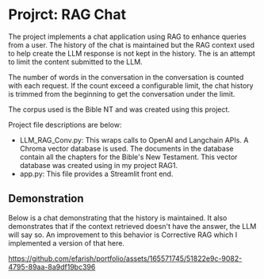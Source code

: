 # Projrct: RAG Chat 

The project implements a chat application using RAG to enhance queries from a user. The history of the chat is maintained but the RAG context used to help create the LLM response is not kept in the history. The is an attempt to limit the content submitted to the LLM. 

The number of words in the conversation in the conversation is counted with each request. If the count exceed a configurable limit, the chat history is trimmed from the beginning to get the conversation under the limit.  

The corpus used is the Bible NT and was created using this project. 

Project file descriptions are below:

- LLM_RAG_Conv.py: This wraps calls to OpenAI and Langchain APIs. A Chroma vector database is used. The documents in the database contain all the chapters for the Bible's New Testament. This vector database was created using in my project RAG1.
- app.py: This file provides a Streamlit front end.


## Demonstration

Below is a chat demonstrating that the history is maintained. It also demonstrates that if the context retrieved doesn't have the answer, the LLM will say so. An improvement to this behavior is Corrective RAG which I implemented a version of that here.


https://github.com/efarish/portfolio/assets/165571745/51822e9c-9082-4795-89aa-8a9df19bc396

